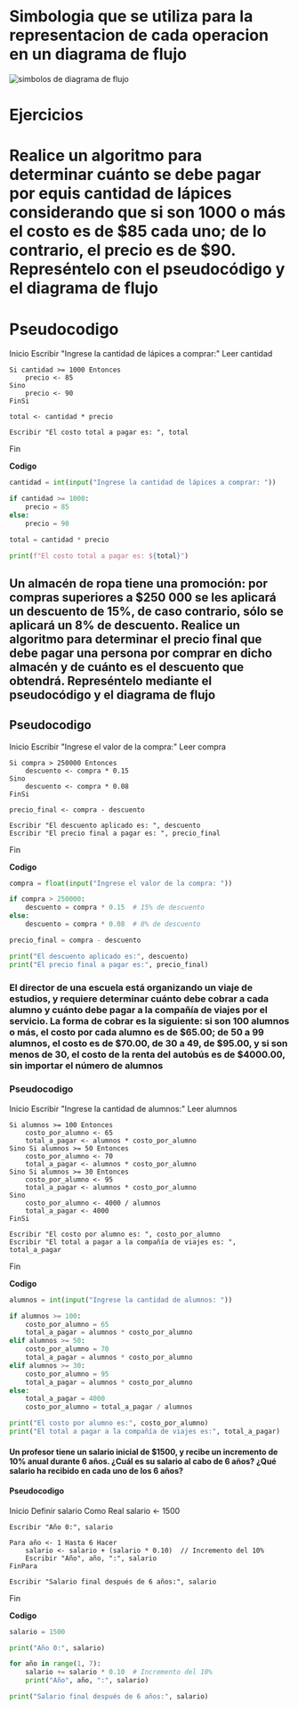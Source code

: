 # Simbologia que se utiliza para la representacion de cada operacion en un diagrama de flujo 
![simbolos de diagrama de flujo](simbolos-de-diagramas-de-flujo.png)

# Ejercicios 
# Realice un algoritmo para determinar cuánto se debe pagar por equis cantidad de lápices considerando que si son 1000 o más el costo es de $85 cada uno; de lo contrario, el precio es de $90. Represéntelo con el pseudocódigo y el diagrama de flujo

# Pseudocodigo 
Inicio
    Escribir "Ingrese la cantidad de lápices a comprar:"
    Leer cantidad

    Si cantidad >= 1000 Entonces
        precio <- 85
    Sino
        precio <- 90
    FinSi

    total <- cantidad * precio

    Escribir "El costo total a pagar es: ", total
Fin

**Codigo** 

```py
cantidad = int(input("Ingrese la cantidad de lápices a comprar: "))

if cantidad >= 1000:
    precio = 85
else:
    precio = 90

total = cantidad * precio

print(f"El costo total a pagar es: ${total}")
```
## Un almacén de ropa tiene una promoción: por compras superiores a $250 000 se les aplicará un descuento de 15%, de caso contrario, sólo se aplicará un 8% de descuento. Realice un algoritmo para determinar el precio final que debe pagar una persona por comprar en dicho almacén y de cuánto es el descuento que obtendrá. Represéntelo mediante el pseudocódigo y el diagrama de flujo

## Pseudocodigo 
Inicio
    Escribir "Ingrese el valor de la compra:"
    Leer compra

    Si compra > 250000 Entonces
        descuento <- compra * 0.15
    Sino
        descuento <- compra * 0.08
    FinSi

    precio_final <- compra - descuento

    Escribir "El descuento aplicado es: ", descuento
    Escribir "El precio final a pagar es: ", precio_final
Fin

**Codigo**
```py 
compra = float(input("Ingrese el valor de la compra: "))

if compra > 250000:
    descuento = compra * 0.15  # 15% de descuento
else:
    descuento = compra * 0.08  # 8% de descuento

precio_final = compra - descuento

print("El descuento aplicado es:", descuento)
print("El precio final a pagar es:", precio_final)
```
### El director de una escuela está organizando un viaje de estudios, y requiere determinar cuánto debe cobrar a cada alumno y cuánto debe pagar a la compañía de viajes por el servicio. La forma de cobrar es la siguiente: si son 100 alumnos o más, el costo por cada alumno es de $65.00; de 50 a 99 alumnos, el costo es de $70.00, de 30 a 49, de $95.00, y si son menos de 30, el costo de la renta del autobús es de $4000.00, sin importar el número de alumnos

### Pseudocodigo 
Inicio
    Escribir "Ingrese la cantidad de alumnos:"
    Leer alumnos

    Si alumnos >= 100 Entonces
        costo_por_alumno <- 65
        total_a_pagar <- alumnos * costo_por_alumno
    Sino Si alumnos >= 50 Entonces
        costo_por_alumno <- 70
        total_a_pagar <- alumnos * costo_por_alumno
    Sino Si alumnos >= 30 Entonces
        costo_por_alumno <- 95
        total_a_pagar <- alumnos * costo_por_alumno
    Sino
        costo_por_alumno <- 4000 / alumnos
        total_a_pagar <- 4000
    FinSi

    Escribir "El costo por alumno es: ", costo_por_alumno
    Escribir "El total a pagar a la compañía de viajes es: ", total_a_pagar
Fin

**Codigo**
```py
alumnos = int(input("Ingrese la cantidad de alumnos: "))

if alumnos >= 100:
    costo_por_alumno = 65
    total_a_pagar = alumnos * costo_por_alumno
elif alumnos >= 50:
    costo_por_alumno = 70
    total_a_pagar = alumnos * costo_por_alumno
elif alumnos >= 30:
    costo_por_alumno = 95
    total_a_pagar = alumnos * costo_por_alumno
else:
    total_a_pagar = 4000
    costo_por_alumno = total_a_pagar / alumnos

print("El costo por alumno es:", costo_por_alumno)
print("El total a pagar a la compañía de viajes es:", total_a_pagar)
```
#### Un profesor tiene un salario inicial de $1500, y recibe un incremento de 10% anual durante 6 años. ¿Cuál es su salario al cabo de 6 años? ¿Qué salario ha recibido en cada uno de los 6 años?

#### Pseudocodigo 

Inicio
    Definir salario Como Real
    salario <- 1500

    Escribir "Año 0:", salario

    Para año <- 1 Hasta 6 Hacer
        salario <- salario + (salario * 0.10)  // Incremento del 10%
        Escribir "Año", año, ":", salario
    FinPara

    Escribir "Salario final después de 6 años:", salario
Fin

**Codigo**
```py 
salario = 1500

print("Año 0:", salario)

for año in range(1, 7):
    salario += salario * 0.10  # Incremento del 10%
    print("Año", año, ":", salario)

print("Salario final después de 6 años:", salario)
